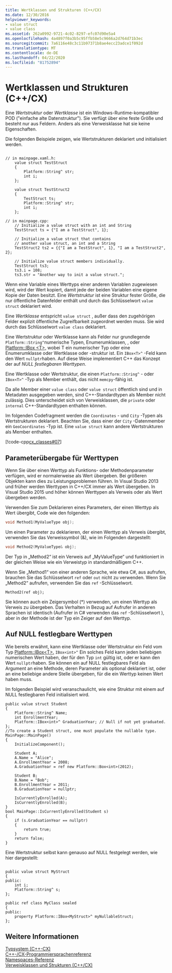 ```yaml
---
title: Wertklassen und Strukturen (C++/CX)
ms.date: 12/30/2016
helpviewer_keywords:
- value struct
- value class
ms.assetid: 262a0992-9721-4c02-8297-efc07d90e5a4
ms.openlocfilehash: 4a4897f0a3b5c95ffb58e5c9666a2d764d71b3ec
ms.sourcegitcommit: 7a6116e48c3c11b97371b8ae4ecc23adce1f092d
ms.translationtype: MT
ms.contentlocale: de-DE
ms.lasthandoff: 04/22/2020
ms.locfileid: "81752894"
---
```

# <a name="value-classes-and-structs-ccx"></a>Wertklassen und Strukturen (C++/CX)

Eine *Wertstruktur* oder *Wertklasse* ist ein Windows-Runtime-kompatibler POD ("einfache alte Datenstruktur"). Sie verfügt über eine feste Größe und besteht nur aus Feldern. Anders als eine Verweisklasse hat sie keine Eigenschaften.

Die folgenden Beispiele zeigen, wie Wertstrukturen deklariert und initialisiert werden.

```

// in mainpage.xaml.h:
    value struct TestStruct
    {
        Platform::String^ str;
        int i;
    };

    value struct TestStruct2
    {
        TestStruct ts;
        Platform::String^ str;
        int i;
    };

// in mainpage.cpp:
    // Initialize a value struct with an int and String
    TestStruct ts = {"I am a TestStruct", 1};

    // Initialize a value struct that contains
    // another value struct, an int and a String
    TestStruct2 ts2 = {{"I am a TestStruct", 1}, "I am a TestStruct2", 2};

    // Initialize value struct members individually.
    TestStruct ts3;
    ts3.i = 108;
    ts3.str = "Another way to init a value struct.";
```

Wenn eine Variable eines Werttyps einer anderen Variablen zugewiesen wird, wird der Wert kopiert, damit jede der beiden Variablen eine eigene Kopie der Daten besitzt. Eine *Wertstruktur* ist eine Struktur fester Größe, die nur öffentliche Datenfelder enthält und durch das Schlüsselwort `value struct` deklariert wird.

Eine *Wertklasse* entspricht `value struct` , außer dass den zugehörigen Felder explizit öffentliche Zugreifbarkeit zugeordnet werden muss. Sie wird durch das Schlüsselwort `value class` deklariert.

Eine Wertstruktur oder Wertklasse kann als Felder nur grundlegende `Platform::String^`numerische Typen, Enumerumklassen, , oder [Platform::IBox \<T>,](../cppcx/platform-ibox-interface.md) wobei T ein numerischer Typ oder eine Enumerumklasse oder Wertklasse oder -struktur ist. Ein `IBox<T>^` -Feld kann den Wert `nullptr`haben. Auf diese Weise implementiert C++ das Konzept der auf *NULL festlegbaren Werttypen*.

Eine Wertklasse oder Wertstruktur, die einen `Platform::String^` - oder `IBox<T>^` -Typ als Member enthält, das nicht `memcpy`-fähig ist.

Da alle Member einer `value class` oder `value struct` öffentlich sind und in Metadaten ausgegeben werden, sind C++-Standardtypen als Member nicht zulässig. Dies unterscheidet sich von Verweisklassen, die `private` oder `internal` C++-Standardtypen enthalten können.

Im folgenden Codefragment werden die `Coordinates` - und `City` -Typen als Wertstrukturen deklariert. Beachten Sie, dass einer der `City` -Datenmember ein `GeoCoordinates` -Typ ist. Eine `value struct` kann andere Wertstrukturen als Member enthalten.

[!code-cpp[cx_classes#07](../cppcx/codesnippet/CPP/classesstructs/class1.h#07)]

## <a name="parameter-passing-for-value-types"></a>Parameterübergabe für Werttypen

Wenn Sie über einen Werttyp als Funktions- oder Methodenparameter verfügen, wird er normalerweise als Wert übergeben. Bei größeren Objekten kann dies zu Leistungsproblemen führen. In Visual Studio 2013 und früher werden Werttypen in C++/CX immer als Wert übergeben. In Visual Studio 2015 und höher können Werttypen als Verweis oder als Wert übergeben werden.

Verwenden Sie zum Deklarieren eines Parameters, der einen Werttyp als Wert übergibt, Code wie den folgenden:

```cpp
void Method1(MyValueType obj);
```

Um einen Parameter zu deklarieren, der einen Werttyp als Verweis übergibt, verwenden Sie das Verweissymbol (&), wie im Folgenden dargestellt:

```cpp
void Method2(MyValueType& obj);
```

Der Typ in „Method2“ ist ein Verweis auf „MyValueType“ und funktioniert in der gleichen Weise wie ein Verweistyp in standardmäßigem C++.

Wenn Sie „Method1“ von einer anderen Sprache, wie etwa C#, aus aufrufen, brauchen Sie das Schlüsselwort `ref` oder `out` nicht zu verwenden. Wenn Sie „Method2“ aufrufen, verwenden Sie das `ref` -Schlüsselwort.

```
Method2(ref obj);
```

Sie können auch ein Zeigersymbol (*) verwenden, um einen Werttyp als Verweis zu übergeben. Das Verhalten in Bezug auf Aufrufer in anderen Sprachen ist identisch (Aufrufer in C# verwenden das `ref` -Schlüsselwort ), aber in der Methode ist der Typ ein Zeiger auf den Werttyp.

## <a name="nullable-value-types"></a>Auf NULL festlegbare Werttypen

Wie bereits erwähnt, kann eine Wertklasse oder Wertstruktur ein Feld vom Typ [Platform::IBox\<T>.](../cppcx/platform-ibox-interface.md) `IBox<int>^` Ein solches Feld kann jeden beliebigen numerischen Wert haben, der für den Typ `int` gültig ist, oder er kann den Wert `nullptr`haben. Sie können ein auf NULL festlegbares Feld als Argument an eine Methode, deren Parameter als optional deklariert ist, oder an eine beliebige andere Stelle übergeben, für die ein Werttyp keinen Wert haben muss.

Im folgenden Beispiel wird veranschaulicht, wie eine Struktur mit einem auf NULL festlegbaren Feld initialisiert wird.

```
public value struct Student
{
    Platform::String^ Name;
    int EnrollmentYear;
    Platform::IBox<int>^ GraduationYear; // Null if not yet graduated.
};
//To create a Student struct, one must populate the nullable type.
MainPage::MainPage()
{
    InitializeComponent();

    Student A;
    A.Name = "Alice";
    A.EnrollmentYear = 2008;
    A.GraduationYear = ref new Platform::Box<int>(2012);

    Student B;
    B.Name = "Bob";
    B.EnrollmentYear = 2011;
    B.GraduationYear = nullptr;

    IsCurrentlyEnrolled(A);
    IsCurrentlyEnrolled(B);
}
bool MainPage::IsCurrentlyEnrolled(Student s)
{
    if (s.GraduationYear == nullptr)
    {
        return true;
    }
    return false;
}
```

Eine Wertstruktur selbst kann genauso auf NULL festgelegt werden, wie hier dargestellt:

```

public value struct MyStruct
{
public:
    int i;
    Platform::String^ s;
};

public ref class MyClass sealed
{
public:
    property Platform::IBox<MyStruct>^ myNullableStruct;
};
```

## <a name="see-also"></a>Weitere Informationen

[Typsystem (C++-CX)](../cppcx/type-system-c-cx.md)<br/>
[C++-/CX-Programmiersprachenreferenz](../cppcx/visual-c-language-reference-c-cx.md)<br/>
[Namespaces-Referenz](../cppcx/namespaces-reference-c-cx.md)<br/>
[Verweisklassen und Strukturen (C++/CX)](../cppcx/ref-classes-and-structs-c-cx.md)
